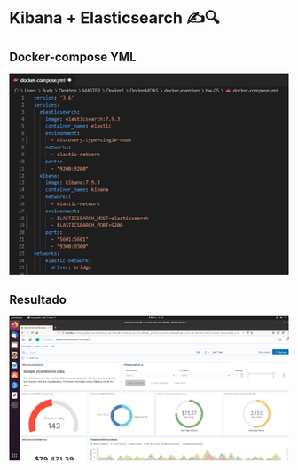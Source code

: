 # Kibana + Elasticsearch ✍️🔍 ️
## Docker-compose YML

![Docker-compose](/docker-exercises/hw-05/imatges/docker-compose.PNG)  

## Resultado

![Dashboard](/docker-exercises/hw-05/imatges/Dashboard.PNG)  
